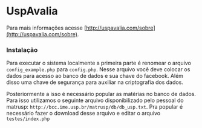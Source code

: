 # UspAvalia

Para mais informações acesse [http://uspavalia.com/sobre](http://uspavalia.com/sobre).

### Instalação

Para executar o sistema localmente a primeira parte é renomear o arquivo `config_example.php` para `config.php`. Nesse arquivo você deve colocar os dados para acesso ao banco de dados e sua chave do facebook. Além disso uma chave de segurança para auxiliar na criptografia dos dados.

Posteriormente a isso é necessário popular as matérias no banco de dados. Para isso utilizamos o seguinte arquivo disponibilizado pelo pessoal do matrusp: `http://bcc.ime.usp.br/matrusp/db/db_usp.txt`. Pra popular é necessário fazer o download desse arquivo e editar o arquivo `testes/index.php`
